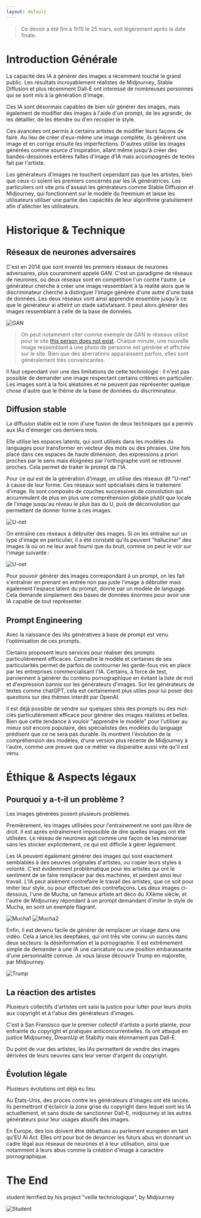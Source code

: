```yaml
---
layout: default
---
```


> Ce devoir a été fini à 1h15 le 25 mars, soit légèrement après la date finale.

# Introduction Générale 

La capacité des IA à générer des images a récemment touché le grand public. Les résultats incroyablement réalistes de Midjourney, Stable Diffusion et plus récemment Dall-E ont interessé de nombreuses personnes qui se sont mis à la génération d'image.

Ces IA sont désormais capables de bien sûr générer des images, mais également de modifier des images à l'aide d'un prompt, de les agrandir, de les détailler, de les étendre ou d'en recopier le style.

Ces avancées ont permis à certains artistes de modifier leurs façons de faire. Au lieu de créer d'eux-même une image complète, ils génèrent une image et en corrige ensuite les imperfections. D'autres utilise les images générées comme source d'inspiration, allant même jusqu'à créer des bandes-dessinnés entières faîtes d'image d'IA mais accompagnés de textes fait par l'artiste.

Les générateurs d'images ne touchent cependant pas que les artistes, bien que ceux-ci soient les premiers concernés par les IA génératrices. Les particuliers ont vite pris d'assaut les générateurs comme Stable Diffusion et Midjourney, qui fonctionnent sur le modèle du freemium et laisse les utilisateurs utiliser une partie des capacités de leur algorithme gratuitement afin d'allécher les utilisateurs.

# Historique & Technique

## Réseaux de neurones adversaires

C'est en 2014 que sont inventé les premiers réseaux de neurones adversaires, plus couramment appelé GAN. C'est un paradigme de réseaux de neurones, où deux réseaux sont en compétition l'un contre l'autre. Le générateur cherche à créer une image ressemblant à la réalité alors que le discriminateur cherche à distinguer l'image générée d'une autre d'une base de données. Les deux réseaux vont ainsi apprendre ensemble jusqu'à ce que le générateur ai atteint un stade satisfaisant. Il peut alors générer des images ressemblant à celle de la base de données.

![GAN](./image/GAN.png)

>On peut notamment citer comme exemple de GAN le réseaux utilisé pour le site [this person does not exist](this-person-does-not-exist.com). Chaque minute, une nouvelle image ressemblant à une photo de personne est générée et affichée sur le site. Bien que des aberrations apparaissent parfois, elles sont généralement très convaincantes. 

Il faut cependant voir une des limitations de cette technologie : il n'est pas possible de demander une image respectant certains critères en particulier. Les images sont à la fois aléatoires et ne peuvent pas représenter quelque chose d'autre que le thème de la base de données du discriminateur.

## Diffusion stable

La diffusion stable est le nom d'une fusion de deux techniques qui a permis aux IAs d'émerger ces derniers mois. 

Elle utilise les espaces latents, qui sont utilisés dans les modèles du languages pour transformer en vecteur des mots ou des phrases. Une fois placé dans ces espaces de haute dimension, des expressions a priori proches par le sens mais éloignées par l'orthographe vont se retrouver proches. Cela permet de traiter le prompt de l'IA.

Pour ce qui est de la génération d'image, on utilise des réseaux dit "U-net" à cause de leur forme. Ces réseaux sont spécialisés dans le traitement d'image. Ils sont composés de couches successives de convolution qui accummulent de plus en plus une compréhension globale plutôt que locale de l'image jusqu'au niveau le plus bas du U, puis de déconvolution qui permettent de donner forme à ces images.

![U-net](./image/Unet.png)

On entraîne ces réseaux à débruiter des images. Si on les entraîne sur un type d'image en particulier, il a été constaté qu'ils peuvent "halluciner" des images là où on ne leur avait fourni que du bruit, comme on peut le voir sur l'image suivante :

![U-net](./image/chatbruit.png)

Pour pouvoir générer des images correspondant à un prompt, on les fait s'entraîner en prenant en entrée non pas juste l'image à débruiter mais également l'espace latent du prompt, donné par un modèle de language. Cela demande simplement des bases de données énormes pour avoir une IA capable de tout représenter.


## Prompt Engineering

Avec la naissance des IAs génératives à base de prompt est venu l'optimisation de ces prompts. 

Certains proposent leurs services pour réaliser des prompts particulièrement efficaces. Connaître le modèle et certaines de ses particularités permet de parfois de contourner les garde-fous mis en place par les entreprises commercialisant l'IA. Certains, à force de test, parviennent à générer du contenu pornographique en évitant la liste de mot et d'expression bannis sur les générateurs d'images. Sur les générateurs de textes comme chatGPT, cela est certainement plus utiles pour lui poser des questions sur des thèmes interdit par OpenAI. 

Il est déjà possible de vendre sur quelques sites des prompts ou des mot-clés particulièrement efficace pour générer des images réalistes et belles. Bien que cette tendance à vouloir "apprendre le modèle" pour l'utiliser au mieux soit encore populaire, des spécialistes des modèles du language prédisent que ce ne sera pas durable. Ils montrent l'évolution de la compréhension des modèles, d'une version plus récente de Midjourney à l'autre, comme une preuve que ce métier va disparaitre aussi vite qu'il est venu.

# Éthique & Aspects légaux

## Pourquoi y a-t-il un problème ?

Les images générées posent plusieurs problèmes. 

Premièrement, les images utilisées pour l'entrainement ne sont pas libre de droit. Il est après entraînement impossible de dire quelles images ont été utilisées. Le réseau de neurones agit comme une façon de les mémoriser sans les stocker explicitement, ce qui est difficile à gérer légalement. 

Les IA peuvent également générer des images qui sont exactement semblables à des oeuvres originales d'artistes, ou copier leurs styles à volonté. C'est évidemment problèmatique pour les artistes qui ont le sentiment de se faire remplacer par des machines, et perdent ainsi leur travail. L'IA peut aisément contrefaire le travail des artistes, que ce soit pour imiter leur style, ou pour effectuer des contrefaçons. Les deux images ci-dessous, l'une de Mucha, un fameux artiste art déco du XXème siècle, et l'autre de Midjourney répondant à un prompt demandant d'imiter le style de Mucha, en sont un exemple flagrant.

![Mucha1](./image/mucha.png)
![Mucha2](./image/mucha.png)


Enfin, il est devenu facile de générer de remplacer un visage dans une vidéo. Cela a lancé les deepfakes, qui ont très vite connu un succès dans deux secteurs: la désinformation et la pornographie. Il est extrêmement simple de demander à une IA une caricature ou une position embarassante d'une personnalité connue. Je vous laisse découvrir Trump en majorette, par Midjourney.

![Trump](./image/trump.png)


## La réaction des artistes

Plusieurs collectifs d'artistes ont saisi la justice pour lutter pour leurs droits aux copyright et à l'abus des générateurs d'images.

C'est à San Fransisco que le premier collectif d'artiste a porté plainte, pour enfrainte du copyright et pratiques anticoncurrentielles. Ils ont attaqué en justice Midjourney, DreamUp et Stabilty mais étonnament pas Dall-E.

Du point de vue des artistes, les IAs permettent de vendre des images dérivées de leurs oeuvres sans leur verser d'argent du copyright. 

## Évolution légale

Plusieurs évolutions ont déjà eu lieu. 

Au États-Unis, des procès contre les générateurs d'images ont été lancés. Ils permettront d'éclaircir la zone grise du copyright dans lequel sont les IA actuellement, et sans doute de sanctionner Dall-E, midjourney et les autres générateurs pour leur usages abusifs des images.

En Europe, des lois doivent être débattues au parlement européen en tant qu'EU AI Act. Elles ont pour but de devancer les futurs abus en donnant un cadre légal aux réseaux de neurones et à leur utilisation, ainsi que notamment à leurs abus comme la création d'image à caractère pornographique.

# The End

student terrified by his project "veille technologique", by Midjourney

![Student](./image/student.png)
